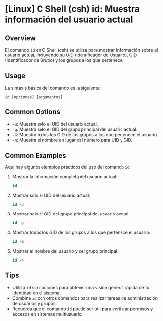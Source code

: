 # [Linux] C Shell (csh) id: Muestra información del usuario actual

## Overview
El comando `id` en C Shell (csh) se utiliza para mostrar información sobre el usuario actual, incluyendo su UID (Identificador de Usuario), GID (Identificador de Grupo) y los grupos a los que pertenece.

## Usage
La sintaxis básica del comando es la siguiente:

```
id [opciones] [argumentos]
```

## Common Options
- `-u`: Muestra solo el UID del usuario actual.
- `-g`: Muestra solo el GID del grupo principal del usuario actual.
- `-G`: Muestra todos los GID de los grupos a los que pertenece el usuario.
- `-n`: Muestra el nombre en lugar del número para UID y GID.

## Common Examples
Aquí hay algunos ejemplos prácticos del uso del comando `id`:

1. Mostrar la información completa del usuario actual:
   ```csh
   id
   ```

2. Mostrar solo el UID del usuario actual:
   ```csh
   id -u
   ```

3. Mostrar solo el GID del grupo principal del usuario actual:
   ```csh
   id -g
   ```

4. Mostrar todos los GID de los grupos a los que pertenece el usuario:
   ```csh
   id -G
   ```

5. Mostrar el nombre del usuario y del grupo principal:
   ```csh
   id -n
   ```

## Tips
- Utiliza `id` sin opciones para obtener una visión general rápida de tu identidad en el sistema.
- Combina `id` con otros comandos para realizar tareas de administración de usuarios y grupos.
- Recuerda que el comando `id` puede ser útil para verificar permisos y accesos en sistemas multiusuario.